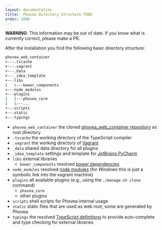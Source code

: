 ```yaml
---
layout: documentation
title:  Phovea Directory Structure TODO
order: 1000
---
```


**WARNING**: This information may be out of date.
If you know what is currently correct, please make a PR.

After the installation you find the following basic directory structure:

```bash
phovea_web_container
+---.tscache
+---.vagrant
+---_data
+---_idea_template
+---libs
|   \---bower_components
+---node_modules
+---plugins
|   |---phovea_core
|   \---...
+---scripts
+---static
+---typings
```


* `phovea_web_container` the cloned [phovea_web_container repository](https://github.com/phovea/phovea_web_container) as root directory
* `.tscache` the working directory of the TypeScript compiler
* `.vagrant` the working directory of [Vagrant](https://www.vagrantup.com/)
* `_data` shared data directory for all plugins
* `_idea_template` settings and template for [JetBrains PyCharm](https://www.jetbrains.com/pycharm/)
* `libs` external libraries
   * `bower_components` resolved [bower dependencies](http://bower.io/)
* `node_modules` resolved [node modules](https://www.npmjs.com/) (for *Windows* this is just a symbolic link into the vagrant machine)
* `plugins` all available plugins (e.g., using the `./manage.sh clone` command)
   * `phovea_core`
   * other plugins
* `scripts` shell scripts for Phovea internal usage
* `static` static files that are used as web root; some are generated by Phovea
* `typings` the resolved [TypeScript definitions](http://definitelytyped.org/) to provide auto-complete and type checking for external libraries

